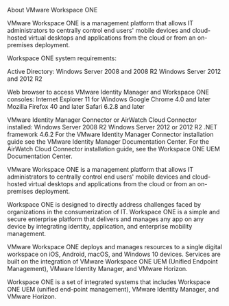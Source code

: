 About VMware Workspace ONE

VMware Workspace ONE is a management platform that allows IT administrators to centrally control end users' mobile devices and cloud-hosted virtual desktops and applications from the cloud or from an on-premises deployment.

Workspace ONE system requirements:

Active Directory: Windows Server 2008 and 2008 R2
                  Windows Server 2012 and 2012 R2

Web browser to access VMware Identity Manager and Workspace ONE consoles: Internet Explorer 11 for Windows
                                                                          Google Chrome 4.0 and later
                                                                          Mozilla Firefox 40 and later
                                                                          Safari 6.2.8 and later

VMware Identity Manager Connector or AirWatch Cloud Connector installed:  Windows Server 2008 R2
                                                                          Windows Server 2012 or 2012 R2
                                                                          .NET framework 4.6.2
                                                                          For the VMware Identity Manager Connector installation guide                                                                             see the VMware Identity Manager Documentation Center. For the                                                                           AirWatch Cloud Connector installation guide, see the Workspace                                                                           ONE UEM Documentation Center.                                                                        

VMware Workspace ONE is a management platform that allows IT administrators to centrally control end users' mobile devices and cloud-hosted virtual desktops and applications from the cloud or from an on-premises deployment.

Workspace ONE is designed to directly address challenges faced by organizations in the consumerization of IT. Workspace ONE is a simple and secure enterprise platform that delivers and manages any app on any device by integrating identity, application, and enterprise mobility management. 

VMware Workspace ONE deploys and manages resources to a single digital workspace on iOS, Android, macOS, and Windows 10 devices. Services are built on the integration of VMware Workspace ONE UEM (Unified Endpoint Management), VMware Identity Manager, and VMware Horizon.

Workspace ONE is a set of integrated systems that includes Workspace ONE UEM (unified end-point management), VMware Identity Manager, and VMware Horizon.












































